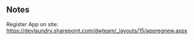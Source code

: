 ﻿## Notes

Register App on site: https://devlaundry.sharepoint.com/dwteam/_layouts/15/appregnew.aspx

